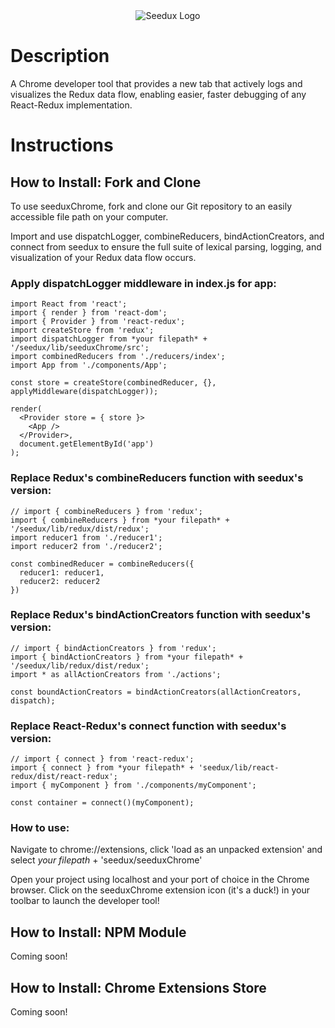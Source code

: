 <div align='center'>
  <img src='http://i63.tinypic.com/11j9e83.png' alt='Seedux Logo'>
</div>

# Description
A Chrome developer tool that provides a new tab that actively logs and visualizes the Redux data flow, enabling easier, faster debugging of any React-Redux implementation. 

# Instructions

## How to Install: Fork and Clone

To use seeduxChrome, fork and clone our Git repository to an easily accessible file path on your computer.

Import and use dispatchLogger, combineReducers, bindActionCreators, and connect from seedux to ensure the full suite of lexical parsing, logging, and visualization of your Redux data flow occurs.

### Apply dispatchLogger middleware in index.js for app:

    import React from 'react';
    import { render } from 'react-dom';
    import { Provider } from 'react-redux';
    import createStore from 'redux';
    import dispatchLogger from *your filepath* + '/seedux/lib/seeduxChrome/src';
    import combinedReducers from './reducers/index';
    import App from './components/App';
    
    const store = createStore(combinedReducer, {}, applyMiddleware(dispatchLogger));
    
    render(
      <Provider store = { store }>
        <App />
      </Provider>,
      document.getElementById('app')
    );

### Replace Redux's combineReducers function with seedux's version:

    // import { combineReducers } from 'redux';
    import { combineReducers } from *your filepath* + '/seedux/lib/redux/dist/redux';
    import reducer1 from './reducer1';
    import reducer2 from './reducer2';

    const combinedReducer = combineReducers({
      reducer1: reducer1,
      reducer2: reducer2
    })

### Replace Redux's bindActionCreators function with seedux's version:

    // import { bindActionCreators } from 'redux';
    import { bindActionCreators } from *your filepath* + '/seedux/lib/redux/dist/redux';
    import * as allActionCreators from './actions';
    
    const boundActionCreators = bindActionCreators(allActionCreators, dispatch);

### Replace React-Redux's connect function with seedux's version:

    // import { connect } from 'react-redux';
    import { connect } from *your filepath* + 'seedux/lib/react-redux/dist/react-redux';
    import { myComponent } from './components/myComponent';
    
    const container = connect()(myComponent);
    
### How to use:

Navigate to chrome://extensions, click 'load as an unpacked extension' and select *your filepath* + 'seedux/seeduxChrome'

Open your project using localhost and your port of choice in the Chrome browser. Click on the seeduxChrome extension icon (it's a duck!) in your toolbar to launch the developer tool!
    
## How to Install: NPM Module

Coming soon!

## How to Install: Chrome Extensions Store

Coming soon!
